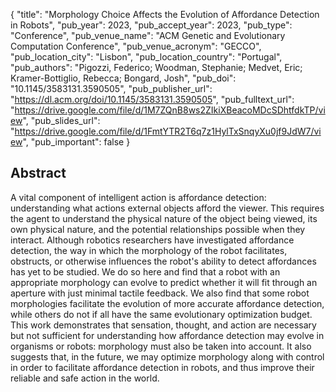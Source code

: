 {
  "title": "Morphology Choice Affects the Evolution of Affordance Detection in Robots",
  "pub_year": 2023,
  "pub_accept_year": 2023,
  "pub_type": "Conference",
  "pub_venue_name": "ACM Genetic and Evolutionary Computation Conference",
  "pub_venue_acronym": "GECCO",
  "pub_location_city": "Lisbon",
  "pub_location_country": "Portugal",
  "pub_authors": "Pigozzi, Federico; Woodman, Stephanie; Medvet, Eric; Kramer-Bottiglio, Rebecca; Bongard, Josh",
  "pub_doi": "10.1145/3583131.3590505",
  "pub_publisher_url": "https://dl.acm.org/doi/10.1145/3583131.3590505",
  "pub_fulltext_url": "https://drive.google.com/file/d/1M7ZQnB8ws2ZIkiXBeacoMDcSDhtfdkTP/view",
  "pub_slides_url": "https://drive.google.com/file/d/1FmtYTR2T6q7z1HylTxSnqyXu0jf9JdW7/view",
  "pub_important": false
}

## Abstract
A vital component of intelligent action is affordance detection: understanding what actions external objects afford the viewer. This requires the agent to understand the physical nature of the object being viewed, its own physical nature, and the potential relationships possible when they interact. Although robotics researchers have investigated affordance detection, the way in which the morphology of the robot facilitates, obstructs, or otherwise influences the robot's ability to detect affordances has yet to be studied. We do so here and find that a robot with an appropriate morphology can evolve to predict whether it will fit through an aperture with just minimal tactile feedback. We also find that some robot morphologies facilitate the evolution of more accurate affordance detection, while others do not if all have the same evolutionary optimization budget. This work demonstrates that sensation, thought, and action are necessary but not sufficient for understanding how affordance detection may evolve in organisms or robots: morphology must also be taken into account. It also suggests that, in the future, we may optimize morphology along with control in order to facilitate affordance detection in robots, and thus improve their reliable and safe action in the world.
